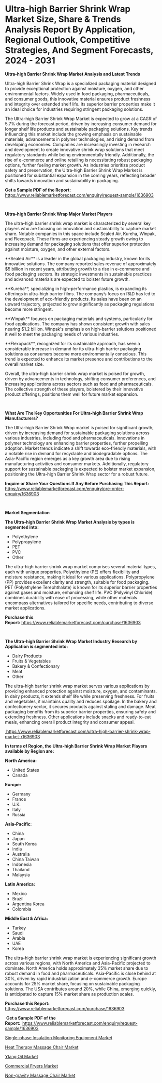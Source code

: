 <p><h1>Ultra-high Barrier Shrink Wrap Market Size, Share & Trends Analysis Report By Application, Regional Outlook, Competitive Strategies, And Segment Forecasts, 2024 - 2031</h1></p><p><strong>Ultra-high Barrier Shrink Wrap Market Analysis and Latest Trends</strong></p>
<p><p>Ultra-high Barrier Shrink Wrap is a specialized packaging material designed to provide exceptional protection against moisture, oxygen, and other environmental factors. Widely used in food packaging, pharmaceuticals, and consumer goods, this innovative material ensures product freshness and integrity over extended shelf life. Its superior barrier properties make it an ideal choice for industries requiring stringent packaging solutions.</p><p>The Ultra-high Barrier Shrink Wrap Market is expected to grow at a CAGR of 5.7% during the forecast period, driven by increasing consumer demand for longer shelf life products and sustainable packaging solutions. Key trends influencing this market include the growing emphasis on sustainable materials, advancements in polymer technologies, and rising demand from developing economies. Companies are increasingly investing in research and development to create innovative shrink wrap solutions that meet regulatory standards while being environmentally friendly. Additionally, the rise of e-commerce and online retailing is necessitating robust packaging options, further fueling market growth. As industries prioritize product safety and preservation, the Ultra-high Barrier Shrink Wrap Market is positioned for substantial expansion in the coming years, reflecting broader shifts towards innovation and sustainability in packaging.</p></p>
<p><strong>Get a Sample PDF of the Report:&nbsp;</strong> <a href="https://www.reliablemarketforecast.com/enquiry/request-sample/1636903">https://www.reliablemarketforecast.com/enquiry/request-sample/1636903</a></p>
<p>&nbsp;</p>
<p><strong>Ultra-high Barrier Shrink Wrap Major Market Players</strong></p>
<p><p>The ultra-high barrier shrink wrap market is characterized by several key players who are focusing on innovation and sustainability to capture market share. Notable companies in this space include Sealed Air, Kureha, Winpak, and Flexopack. These firms are experiencing steady growth owing to increasing demand for packaging solutions that offer superior protection against moisture, oxygen, and other external factors.</p><p>**Sealed Air** is a leader in the global packaging industry, known for its innovative solutions. The company reported sales revenue of approximately $5 billion in recent years, attributing growth to a rise in e-commerce and food packaging sectors. Its strategic investments in sustainable practices and advanced materials are expected to bolster future growth.</p><p>**Kureha**, specializing in high-performance plastics, is expanding its offerings in ultra-high barrier films. The company’s focus on R&D has led to the development of eco-friendly products. Its sales have been on an upward trajectory, projected to grow significantly as packaging regulations become more stringent.</p><p>**Winpak** focuses on packaging materials and systems, particularly for food applications. The company has shown consistent growth with sales nearing $1.2 billion. Winpak's emphasis on high-barrier solutions positioned it well to meet the packaging needs of various industries.</p><p>**Flexopack**, recognized for its sustainable approach, has seen a considerable increase in demand for its ultra-high barrier packaging solutions as consumers become more environmentally conscious. This trend is expected to enhance its market presence and contributions to the overall market size.</p><p>Overall, the ultra-high barrier shrink wrap market is poised for growth, driven by advancements in technology, shifting consumer preferences, and increasing applications across sectors such as food and pharmaceuticals. The collective strength of these players, bolstered by their innovative product offerings, positions them well for future market expansion.</p></p>
<p>&nbsp;</p>
<p><strong>What Are The Key Opportunities For Ultra-high Barrier Shrink Wrap Manufacturers?</strong></p>
<p><p>The Ultra-high Barrier Shrink Wrap market is poised for significant growth, driven by increasing demand for sustainable packaging solutions across various industries, including food and pharmaceuticals. Innovations in polymer technology are enhancing barrier properties, further propelling adoption. Market trends indicate a shift towards eco-friendly materials, with a notable rise in demand for recyclable and biodegradable options. The Asia-Pacific region emerges as a key growth area due to rising manufacturing activities and consumer markets. Additionally, regulatory support for sustainable packaging is expected to bolster market expansion, positioning the Ultra-high Barrier Shrink Wrap sector for a robust future.</p></p>
<p><strong>Inquire or Share Your Questions If Any Before Purchasing This Report:</strong> <a href="https://www.reliablemarketforecast.com/enquiry/pre-order-enquiry/1636903">https://www.reliablemarketforecast.com/enquiry/pre-order-enquiry/1636903</a></p>
<p>&nbsp;</p>
<p><strong>Market Segmentation</strong></p>
<p><strong>The Ultra-high Barrier Shrink Wrap Market Analysis by types is segmented into:</strong></p>
<p><ul><li>Polyethylene</li><li>Polypropylene</li><li>PET</li><li>PVC</li><li>Other</li></ul></p>
<p><p>The ultra-high barrier shrink wrap market comprises several material types, each with unique properties. Polyethylene (PE) offers flexibility and moisture resistance, making it ideal for various applications. Polypropylene (PP) provides excellent clarity and strength, suitable for food packaging. PET (Polyethylene Terephthalate) is known for its superior barrier properties against gases and moisture, enhancing shelf life. PVC (Polyvinyl Chloride) combines durability with ease of processing, while other materials encompass alternatives tailored for specific needs, contributing to diverse market applications.</p></p>
<p><strong>Purchase this Report:&nbsp;</strong><a href="https://www.reliablemarketforecast.com/purchase/1636903">https://www.reliablemarketforecast.com/purchase/1636903</a></p>
<p>&nbsp;</p>
<p><strong>The Ultra-high Barrier Shrink Wrap Market Industry Research by Application is segmented into:</strong></p>
<p><ul><li>Dairy Products</li><li>Fruits & Vegetables</li><li>Bakery & Confectionary</li><li>Meat</li><li>Other</li></ul></p>
<p><p>The ultra-high barrier shrink wrap market serves various applications by providing enhanced protection against moisture, oxygen, and contaminants. In dairy products, it extends shelf life while preserving freshness. For fruits and vegetables, it maintains quality and reduces spoilage. In the bakery and confectionery sector, it secures products against staling and damage. Meat packaging benefits from its superior barrier properties, ensuring safety and extending freshness. Other applications include snacks and ready-to-eat meals, enhancing overall product integrity and consumer appeal.</p></p>
<p><a href="https://www.reliablemarketforecast.com/ultra-high-barrier-shrink-wrap-market-r1636903">&nbsp;https://www.reliablemarketforecast.com/ultra-high-barrier-shrink-wrap-market-r1636903</a></p>
<p><strong>In terms of Region, the Ultra-high Barrier Shrink Wrap Market Players available by Region are:</strong></p>
<p>
    <p> <strong> North America: </strong>
        <ul>
            <li>United States</li>
            <li>Canada</li>
        </ul>
        </p> 
    <p> <strong> Europe: </strong>
        <ul>
            <li>Germany</li>
            <li>France</li>
            <li>U.K.</li>
            <li>Italy</li>
            <li>Russia</li>
        </ul>
        </p> 
    <p> <strong> Asia-Pacific: </strong>
        <ul>
            <li>China</li>
            <li>Japan</li>
            <li>South Korea</li>
            <li>India</li>
            <li>Australia</li>
            <li>China Taiwan</li>
            <li>Indonesia</li>
            <li>Thailand</li>
            <li>Malaysia</li>
        </ul>
        </p> 
    <p> <strong> Latin America: </strong>
        <ul>
            <li>Mexico</li>
            <li>Brazil</li>
            <li>Argentina Korea</li>
            <li>Colombia</li>
        </ul>
        </p> 
    <p> <strong> Middle East & Africa: </strong>
        <ul>
            <li>Turkey</li>
            <li>Saudi</li>
            <li>Arabia</li>
            <li>UAE</li>
            <li>Korea</li>
        </ul>
    </p>
    </p>
<p><p>The ultra-high barrier shrink wrap market is experiencing significant growth across various regions, with North America and Asia-Pacific projected to dominate. North America holds approximately 35% market share due to robust demand in food and pharmaceuticals. Asia-Pacific is close behind at 30%, driven by rapid industrialization and e-commerce growth. Europe accounts for 25% market share, focusing on sustainable packaging solutions. The USA contributes around 20%, while China, emerging quickly, is anticipated to capture 15% market share as production scales.</p></p>
<p><strong>Purchase this Report: </strong><a href="https://www.reliablemarketforecast.com/purchase/1636903">https://www.reliablemarketforecast.com/purchase/1636903</a></p>
<p>&nbsp;<strong>Get a Sample PDF of the Report:&nbsp;&nbsp;</strong><a href="https://www.reliablemarketforecast.com/enquiry/request-sample/1636903">https://www.reliablemarketforecast.com/enquiry/request-sample/1636903</a></p>
<p><strong></strong></p>
<p><p><a href="https://github.com/PeterParrish5/Market-Research-Report-List-6/blob/main/single-phase-insulation-monitoring-equipment-market.md">Single-phase Insulation Monitoring Equipment Market</a></p><p><a href="https://medium.com/@nahdazkiya/heat-therapy-massage-chair-market-investigation-industry-evolution-and-forecast-till-2031-ab9b21ad7b1c?postPublishedType=repub">Heat Therapy Massage Chair Market</a></p><p><a href="https://www.linkedin.com/pulse/ylang-oil-market-insights-products-regional-analysis-forecasted-bkqje?trackingId=rUFsQpFpRi2Yb9mCK%2BG3ow%3D%3D">Ylang Oil Market</a></p><p><a href="https://issuu.com/reportprime-2/docs/commercial-fryers-market-size-2030._0579118344b97a">Commercial Fryers Market</a></p><p><a href="https://medium.com/@nahdazkiya/non-gravity-massage-chair-market-size-share-analysis-growth-trends-forecasts-2024-2031-cbfdfdd23d04">Non-gravity Massage Chair Market</a></p></p>